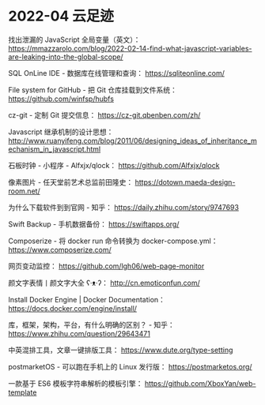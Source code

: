 # 2022-04 云足迹

找出泄漏的 JavaScript 全局变量（英文）：
https://mmazzarolo.com/blog/2022-02-14-find-what-javascript-variables-are-leaking-into-the-global-scope/

SQL OnLine IDE - 数据库在线管理和查询：
https://sqliteonline.com/

File system for GitHub - 把 Git 仓库挂载到文件系统：
https://github.com/winfsp/hubfs

cz-git - 定制 Git 提交信息：
https://cz-git.qbenben.com/zh/

Javascript 继承机制的设计思想：
http://www.ruanyifeng.com/blog/2011/06/designing_ideas_of_inheritance_mechanism_in_javascript.html

石板时钟 - 小程序 - Alfxjx/qlock：
https://github.com/Alfxjx/qlock

像素图片 - 任天堂前艺术总监前田隆史：
https://dotown.maeda-design-room.net/

为什么下载软件到到官网 - 知乎：
https://daily.zhihu.com/story/9747693

Swift Backup - 手机数据备份：
https://swiftapps.org/

Composerize - 将 docker run 命令转换为 docker-compose.yml：
https://www.composerize.com/

网页变动监控：
https://github.com/lgh06/web-page-monitor

颜文字表情丨颜文字大全 ʕ·ᴥ·ʔ：
http://cn.emoticonfun.com/

Install Docker Engine | Docker Documentation：
https://docs.docker.com/engine/install/

库，框架，架构，平台，有什么明确的区别？ - 知乎：
https://www.zhihu.com/question/29643471

中英混排工具，文章一键排版工具：
https://www.dute.org/type-setting

postmarketOS - 可以跑在手机上的 Linux 发行版：
https://postmarketos.org/

一款基于 ES6 模板字符串解析的模板引擎：
https://github.com/XboxYan/web-template

